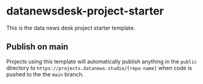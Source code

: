 # datanewsdesk-project-starter

This is the data news desk project starter template.

## Publish on main

Projects using this template will automatically publish anything in the `public` directory to `https://projects.datanews.studio/[repo-name]` when code is pushed to the the `main` branch.

